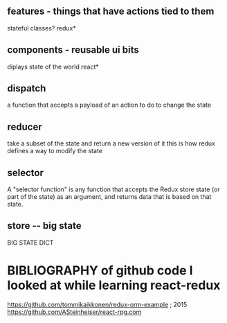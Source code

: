 ## features - things that have actions tied to them
stateful classes?
    redux*

## components - reusable ui bits
diplays state of the world
    react*

## dispatch 
a function that accepts a payload of an action to do to change the state

## reducer
take a subset of the state and return a new version of it
this is how redux defines a way to modify the state

## selector
A "selector function" is any function that accepts the Redux store state (or part of the state) as an argument, and returns data that is based on that state.

## store -- big state
BIG STATE DICT


## 

# BIBLIOGRAPHY of github code I looked at while learning react-redux
https://github.com/tommikaikkonen/redux-orm-example ; 2015
https://github.com/ASteinheiser/react-rpg.com 